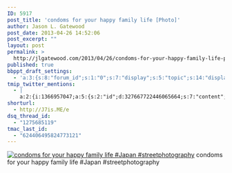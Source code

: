```yaml
---
ID: 5917
post_title: 'condoms for your happy family life [Photo]'
author: Jason L. Gatewood
post_date: 2013-04-26 14:52:06
post_excerpt: ""
layout: post
permalink: >
  http://jlgatewood.com/2013/04/26/condoms-for-your-happy-family-life-photo/
published: true
bbppt_draft_settings:
  - 'a:3:{s:8:"forum_id";s:1:"0";s:7:"display";s:5:"topic";s:14:"display-extras";a:2:{s:6:"xcount";s:1:"5";s:5:"xsort";s:6:"newest";}}'
tmip_twitter_mentions:
  - |
    a:2:{i:1366957047;a:5:{s:2:"id";d:327667722446065664;s:7:"content";s:109:"Japan is all about the prophylactic vending machines... <a href='http://goo.gl/0sxSJ'>http://goo.gl/0sxSJ</a>";s:4:"user";s:10:"StarrWulfe";s:9:"user_name";s:12:"J L Gatewood";s:3:"img";s:90:"http://a0.twimg.com/profile_images/3566724797/e924132dcca4cf441efe578946b6c9bb_normal.jpeg";}i:1366957052;a:5:{s:2:"id";d:327667744315154432;s:7:"content";s:127:"...Famlily planning starts in a vending machine on the street in Saitama. <a href='http://goo.gl/0sxSJ'>http://goo.gl/0sxSJ</a>";s:4:"user";s:10:"StarrWulfe";s:9:"user_name";s:12:"J L Gatewood";s:3:"img";s:90:"http://a0.twimg.com/profile_images/3566724797/e924132dcca4cf441efe578946b6c9bb_normal.jpeg";}}
shorturl:
  - http://J7is.ME/e
dsq_thread_id:
  - "1275685119"
tmac_last_id:
  - "624406495824773121"
---
```

<a href="http://web.stagram.com/p/442324418583171471_807147"><img src="http://jlgatewood.com.previewdns.com/wp-content/uploads/2013/04/b343d39aae2611e2a97a22000a9f18aa_7.jpg" alt="condoms for your happy family life #Japan #streetphotography" /></a>
condoms for your happy family life #Japan #streetphotography